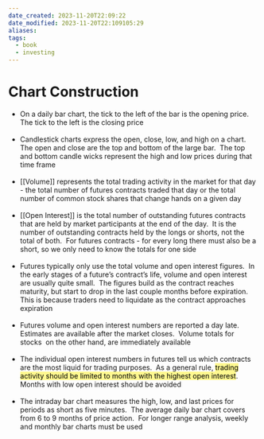 ```yaml
---
date_created: 2023-11-20T22:09:22
date_modified: 2023-11-20T22:109105:29
aliases: 
tags:
  - book
  - investing
---
```

# Chart Construction

- On a daily bar chart, the tick to the left of the bar is the opening price.  The tick to the left is the closing price <br><br>
- Candlestick charts express the open, close, low, and high on a chart.  The open and close are the top and bottom of the large bar.  The top and bottom candle wicks represent the high and low prices during that time frame <br><br>
- [[Volume]] represents the total trading activity in the market for that day - the total number of futures contracts traded that day or the total number of common stock shares that change hands on a given day <br><br>
- [[Open Interest]] is the total number of outstanding futures contracts that are held by market participants at the end of the day.  It is the number of outstanding contracts held by the longs or shorts, not the total of both.  For futures contracts - for every long there must also be a short, so we only need to know the totals for one side <br><br>
- Futures typically only use the total volume and open interest figures.  In the early stages of a future’s contract’s life, volume and open interest are usually quite small.  The figures build as the contract reaches maturity, but start to drop in the last couple months before expiration.  This is because traders need to liquidate as the contract approaches expiration <br><br>
- Futures volume and open interest numbers are reported a day late.  Estimates are available after the market closes.  Volume totals for stocks  on the other hand, are immediately available <br><br>
- The individual open interest numbers in futures tell us which contracts are the most liquid for trading purposes.  As a general rule, <span style="background:#fff88f"><font color="#000000">trading activity should be limited to months with the highest open interest</font></span>.  Months with low open interest should be avoided <br><br>
- The intraday bar chart measures the high, low, and last prices for periods as short as five minutes.  The average daily bar chart covers from 6 to 9 months of price action.  For longer range analysis, weekly and monthly bar charts must be used